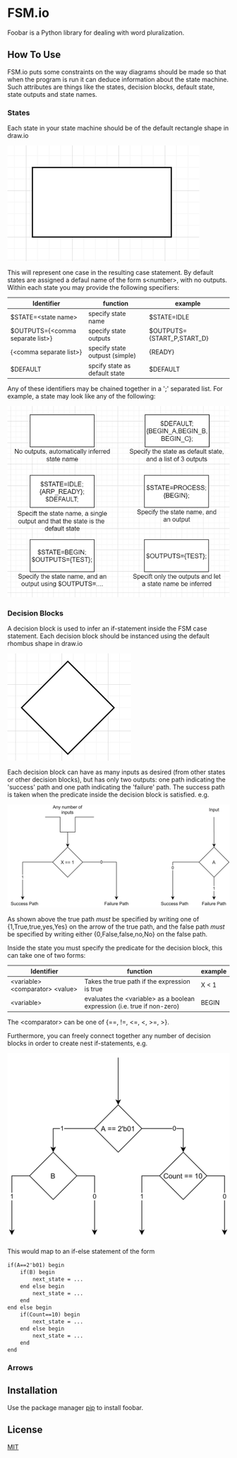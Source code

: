 # FSM.io

Foobar is a Python library for dealing with word pluralization.

## How To Use

FSM.io puts some constraints on the way diagrams should be made so that when the program is run it can deduce information about the state machine. Such attributes are things like the states, decision blocks, default state, state outputs and state names. 

### States

Each state in your state machine should be of the default rectangle shape in draw.io

![alt text](https://github.com/jonah766/FSM.io/blob/main/resources/fsm/rectangle.png?raw=true)

This will represent one case in the resulting case statement. By default states are assigned a defaul name of the form s\<number\>,
with no outputs. Within each state you may provide the following specifiers:

| Identifier                         | function                       | example                    |
| ---------------------------------- | ------------------------------ |--------------------------- |
| $STATE=\<state name\>              | specify state name             | $STATE=IDLE                |
| $OUTPUTS={\<comma separate list\>} | specify state outputs          | $OUTPUTS={START_P,START_D} |
| {\<comma separate list\>}          | specify state outpust (simple) | {READY}                    |
| $DEFAULT                           | spcify state as default state  | $DEFAULT                   |

Any of these identifiers may be chained together in a ';' separated list. For example, a state may look like any of the following:

![alt text](https://github.com/jonah766/FSM.io/blob/main/resources/fsm/state_examples.png?raw=true)

### Decision Blocks

A decision block is used to infer an if-statement inside the FSM case statement. Each decision block should be instanced using the
default rhombus shape in draw.io

![alt text](https://github.com/jonah766/FSM.io/blob/main/resources/fsm/rhombus.png?raw=true)

Each decision block can have as many inputs as desired (from other states or other decision blocks), but has only two outputs: one path indicating the 'success' path and one path indicating the 'failure' path. The success path is taken when the predicate inside the decision block is satisfied. e.g.

![alt text](https://github.com/jonah766/FSM.io/blob/main/resources/fsm/decision_examples.png?raw=true)

As shown above the true path *must* be specified by writing one of {1,True,true,yes,Yes} on the arrow of the true path, and the false path *must* be specified by writing either {0,False,false,no,No} on the false path.

Inside the state you must specify the predicate for the decision block, this can take one of two forms:
 
| Identifier                            | function                                                                   | example |
| --------------------------------------| -------------------------------------------------------------------------- | ------- |
| \<variable\> \<comparator\> \<value\> | Takes the true path if the expression is true                              | X < 1   |
| \<variable\>                          | evaluates the \<variable\> as a boolean expression (i.e. true if non-zero) | BEGIN   |

The \<comparator\> can be one of {==, !=, <=, <, >=, >}.

Furthermore, you can freely connect together any number of decision blocks in order to create nest if-statements, e.g. 

![alt text](https://github.com/jonah766/FSM.io/blob/main/resources/fsm/nested_rhombus.png?raw=true)

This would map to an if-else statement of the form

```
if(A==2'b01) begin
    if(B) begin
        next_state = ...
    end else begin
        next_state = ...
    end
end else begin
    if(Count==10) begin
        next_state = ...
    end else begin
        next_state = ...
    end
end
```

### Arrows

## Installation

Use the package manager [pip](https://pip.pypa.io/en/stable/) to install foobar.

## License

[MIT](https://choosealicense.com/licenses/mit/)